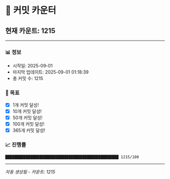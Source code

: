 # 🔢 커밋 카운터

## 현재 카운트: 1215

---

### 📊 정보
- 시작일: 2025-09-01
- 마지막 업데이트: 2025-09-01 01:18:39
- 총 커밋 수: 1215

### 🎯 목표
- [x] 1개 커밋 달성!
- [x] 10개 커밋 달성!
- [x] 50개 커밋 달성!
- [x] 100개 커밋 달성!
- [x] 365개 커밋 달성!

### 📈 진행률
```
██████████████████████████████████████████████████ 1215/100
```

---
*자동 생성됨 - 카운트: 1215*
